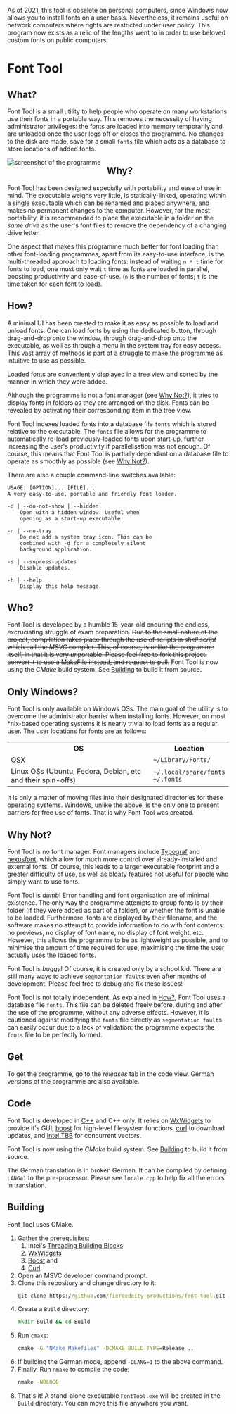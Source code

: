 As of 2021, this tool is obselete on personal computers, since Windows now allows you to install fonts on a user basis. Nevertheless, it remains useful on network computers where rights are restricted under user policy. This program now exists as a relic of the lengths went to in order to use beloved custom fonts on public computers.

# Font Tool
## What?
Font Tool is a small utility to help people who operate on many workstations use their fonts in a portable way. This removes the necessity of having administrator privileges: the fonts are loaded into memory temporarily and are unloaded once the user logs off or closes the programme. No changes to the disk are made, save for a small `fonts` file which acts as a database to store locations of added fonts.

<img src="screenshot.png" alt="screenshot of the programme" style="float:left; margin-right: 1em">

## Why?
Font Tool has been designed especially with portability and ease of use in mind. The executable weighs very little, is statically-linked, operating within a single executable which can be renamed and placed anywhere, and makes no permanent changes to the computer. However, for the most portability, it is recommended to place the executable in a folder on the _same drive_ as the user's font files to remove the dependency of a changing drive letter.

One aspect that makes this programme much better for font loading than other font-loading programmes, apart from its easy-to-use interface, is the multi-threaded approach to loading fonts. Instead of waiting `n * t` time for fonts to load, one must only wait `t` time as fonts are loaded in parallel,  boosting productivity and ease-of-use. (`n` is the number of fonts; `t` is the time taken for each font to load).

## How?
A minimal UI has been created to make it as easy as possible to load and unload fonts. One can load fonts by using the dedicated button, through drag-and-drop onto the window, through drag-and-drop onto the executable, as well as through a menu in the system tray for easy access. This vast array of methods is part of a struggle to make the programme as intuitive to use as possible.

Loaded fonts are conveniently displayed in a tree view and sorted by the  manner in which they were added.

Although the programme is not a font manager (see <a href="#why-not">Why Not?</a>), it tries to display fonts in folders as they are arranged on the disk. Fonts can be revealed by activating their corresponding item in the tree view.

Font Tool indexes loaded fonts into a database file `fonts` which is stored relative to the executable. The `fonts` file allows for the programme to automatically re-load previously-loaded fonts upon start-up, further increasing the user's productivity if parallelisation was not enough. Of course, this means that Font Tool is partially dependant on a database file to operate as smoothly as possible (see  <a href="#why-not">Why Not?</a>).

There are also a couple command-line switches available:
```
USAGE: [OPTION]... [FILE]...
A very easy-to-use, portable and friendly font loader.
	
-d | --do-not-show | --hidden
	Open with a hidden window. Useful when
	opening as a start-up executable.
	
-n | --no-tray
	Do not add a system tray icon. This can be
	combined with -d for a completely silent
	background application.
	
-s | --supress-updates
	Disable updates.
	
-h | --help
	Display this help message.
```

## Who?
Font Tool is developed by a humble 15-year-old enduring the endless, excruciating struggle of exam preparation. ~~Due to the small nature of the project, compilation takes place through the use of scripts in _shell script_ which call the _MSVC_ compiler. This, of course, is unlike the programme itself, in that it is very <i>un</i>portable. Please feel free to fork this project, convert it to use a MakeFile instead, and request to pull.~~ Font Tool is now using the *CMake* build system. See <a href="#building">Building</a> to build it from source.

## Only Windows?
Font Tool is only available on Windows OSs. The main goal of the utility is to overcome the administrator barrier when installing fonts. However, on most *nix-based operating systems it is nearly trivial to load fonts as a regular user. The user locations for fonts are as follows:

<table>
<tr><th>OS</th><th>Location</th></tr>
<tr><td>OSX</td><td><code>~/Library/Fonts/</code></td></tr>
<tr><td>Linux OSs (Ubuntu, Fedora, Debian, etc and their spin-offs)</td><td><div><code>~/.local/share/fonts</code></div><div><code>~/.fonts</code></div></td></tr>
</table>
It is only a matter of moving files into their designated directories for these operating systems. Windows, unlike the above, is the only one to present barriers for free use of fonts. That is why Font Tool was created.


## Why Not?
Font Tool is no font manager. Font managers include <a href="https://www.neuber.com/typograph/">Typograf</a> and <a href="http://www.xiles.net/">nexusfont</a>, which allow for much more control over already-installed and external fonts. Of course, this leads to a larger executable footprint and a greater difficulty of use, as well as bloaty features not useful for people who simply want to use fonts.

Font Tool is _dumb_! Error handling and font organisation are of minimal existence. The only way the programme attempts to group fonts is by their folder (if they were added as part of a folder), or whether the font is unable to be loaded. Furthermore, fonts are displayed by their filename, and the software makes no attempt to provide information to do with font contents: no previews, no display of font name, no display of font weight, etc. However, this allows the programme to be as lightweight as possible, and to minimise the amount of time required for use, maximising the time the user actually uses the loaded fonts.

Font Tool is _buggy_! Of course, it is created only by a school kid. There are still many ways to achieve `segmentation fault`s even after months of development. Please feel free to debug and fix these issues!

Font Tool is not totally independent. As explained in <a href="#how">How?</a>, Font Tool uses a database file `fonts`. This file can be deleted freely before, during and after the use of the programme, without any adverse effects. However, it is cautioned against modifying the `fonts` file directly as `segmentation fault`s can easily occur due to a lack of validation: the programme expects the `fonts` file to be perfectly formed.

## Get
To get the programme, go to the _releases_ tab in the code view. German versions of the programme are also available.

## Code
Font Tool is developed in <a href="https://isocpp.org/">C++</a> and C++ only. It relies on <a href="https://www.wxwidgets.org/">WxWidgets</a> to provide it's GUI, <a href="http://www.boost.org/">boost</a> for high-level filesystem functions, <a href="https://curl.haxx.se/">curl</a> to download updates, and <a href="https://www.threadingbuildingblocks.org/">Intel TBB</a> for concurrent vectors.

Font Tool is now using the *CMake* build system. See <a href="#building">Building</a> to build it from source.

The German translation is in broken German. It can be compiled by defining `LANG=1` to the pre-processor. Please see `locale.cpp` to help fix all the errors in translation.

## Building
Font Tool uses CMake.
1. Gather the prerequisites:
	1. Intel's <a href="https://www.threadingbuildingblocks.org/">Threading Building Blocks</a>
	2. <a href="https://www.wxwidgets.org/">WxWidgets</a>
	3. <a href="http://www.boost.org/">Boost</a> and
	4. <a href="https://curl.haxx.se/">Curl</a>.
1. Open an MSVC developer command prompt.
1. Clone this repository and change directory to it:
	```bat
	git clone https://github.com/fiercedeity-productions/font-tool.git && cd font-tool
	```
1. Create a `Build` directory:
	```bat
	mkdir Build && cd Build
	```
1. Run `cmake`:
	```bat
	cmake -G "NMake Makefiles" -DCMAKE_BUILD_TYPE=Release ..
	```
1. If building the German mode, append `-DLANG=1` to the above command.
1. Finally, Run `nmake` to compile the code:
	```bat
	nmake -NOLOGO
	```
1. That's it! A stand-alone executable `FontTool.exe` will be created in the `Build` directory. You can move this file anywhere you want.
